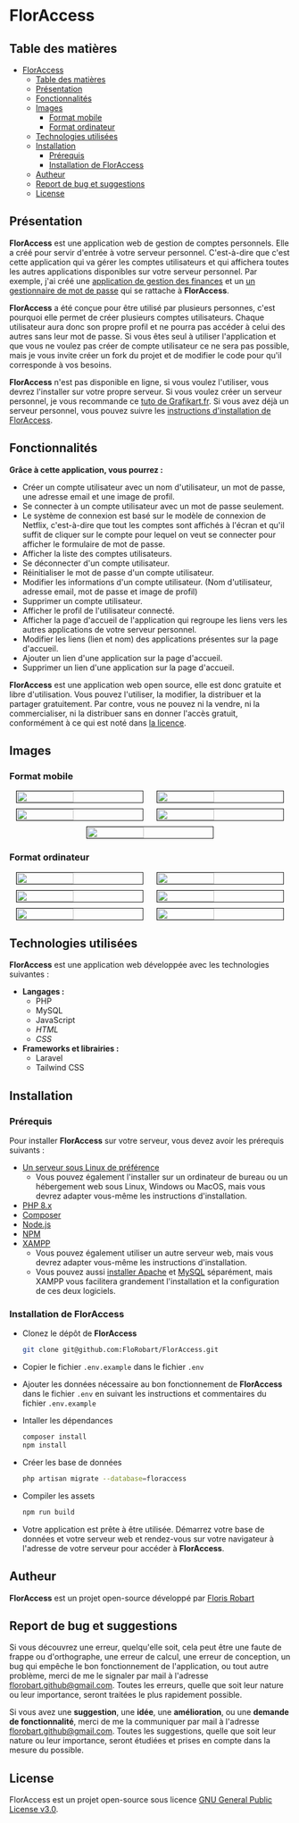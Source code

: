 # FlorAccess

## Table des matières

- [FlorAccess](#floraccess)
  - [Table des matières](#table-des-matières)
  - [Présentation](#présentation)
  - [Fonctionnalités](#fonctionnalités)
  - [Images](#images)
    - [Format mobile](#format-mobile)
    - [Format ordinateur](#format-ordinateur)
  - [Technologies utilisées](#technologies-utilisées)
  - [Installation](#installation)
    - [Prérequis](#prérequis)
    - [Installation de FlorAccess](#installation-de-floraccess)
  - [Autheur](#autheur)
  - [Report de bug et suggestions](#report-de-bug-et-suggestions)
  - [License](#license)

## Présentation

**FlorAccess** est une application web de gestion de comptes personnels. Elle a créé pour servir d'entrée à votre serveur personnel. C'est-à-dire que c'est cette application qui va gérer les comptes utilisateurs et qui affichera toutes les autres applications disponibles sur votre serveur personnel. Par exemple, j'ai créé une [application de gestion des finances](https://github.com/FloRobart/Econoris) et un [un gestionnaire de mot de passe](https://github.com/FloRobart/Lys_secure) qui se rattache à **FlorAccess**.

**FlorAccess** a été conçue pour être utilisé par plusieurs personnes, c'est pourquoi elle permet de créer plusieurs comptes utilisateurs. Chaque utilisateur aura donc son propre profil et ne pourra pas accéder à celui des autres sans leur mot de passe. Si vous êtes seul à utiliser l'application et que vous ne voulez pas créer de compte utilisateur ce ne sera pas possible, mais je vous invite créer un fork du projet et de modifier le code pour qu'il corresponde à vos besoins.

**FlorAccess** n'est pas disponible en ligne, si vous voulez l'utiliser, vous devrez l'installer sur votre propre serveur. Si vous voulez créer un serveur personnel, je vous recommande ce [tuto de Grafikart.fr](https://www.youtube.com/watch?v=cfJh8vdKuQU&list=PLjwdMgw5TTLUnvhOKLcpCG8ORQsfE7uB4). Si vous avez déjà un serveur personnel, vous pouvez suivre les [instructions d'installation de FlorAccess](#installation).

## Fonctionnalités

**Grâce à cette application, vous pourrez :**

- Créer un compte utilisateur avec un nom d'utilisateur, un mot de passe, une adresse email et une image de profil.
- Se connecter à un compte utilisateur avec un mot de passe seulement.
- Le système de connexion est basé sur le modèle de connexion de Netflix, c'est-à-dire que tout les comptes sont affichés à l'écran et qu'il suffit de cliquer sur le compte pour lequel on veut se connecter pour afficher le formulaire de mot de passe.
- Afficher la liste des comptes utilisateurs.
- Se déconnecter d'un compte utilisateur.
- Réinitialiser le mot de passe d'un compte utilisateur.
- Modifier les informations d'un compte utilisateur. (Nom d'utilisateur, adresse email, mot de passe et image de profil)
- Supprimer un compte utilisateur.
- Afficher le profil de l'utilisateur connecté.
- Afficher la page d'accueil de l'application qui regroupe les liens vers les autres applications de votre serveur personnel.
- Modifier les liens (lien et nom) des applications présentes sur la page d'accueil.
- Ajouter un lien d'une application sur la page d'accueil.
- Supprimer un lien d'une application sur la page d'accueil.

**FlorAccess** est une application web open source, elle est donc gratuite et libre d'utilisation. Vous pouvez l'utiliser, la modifier, la distribuer et la partager gratuitement. Par contre, vous ne pouvez ni la vendre, ni la commercialiser, ni la distribuer sans en donner l'accès gratuit, conformément à ce qui est noté dans [la licence](#license).

## Images

### Format mobile

<div style="display: flex; justify-content: space-between;">
  <img src="./documentation/img/floraccess_mobile_1.png" alt="" width="45%" style="display: block; margin-left: auto; margin-right: auto;" border="1" />
  <img src="./documentation/img/floraccess_mobile_2.png" alt="" width="45%" style="display: block; margin-left: auto; margin-right: auto;" border="1" />
</div>

<div style="display: flex; justify-content: space-between; margin-top: 10px;">
  <img src="./documentation/img/floraccess_mobile_3.png" alt="" width="45%" style="display: block; margin-left: auto; margin-right: auto;" border="1" />
  <img src="./documentation/img/floraccess_mobile_4.png" alt="" width="45%" style="display: block; margin-left: auto; margin-right: auto;" border="1" />
</div>

<div style="display: flex; justify-content: space-between; margin-top: 10px;">
  <img src="./documentation/img/floraccess_mobile_5.png" alt="" width="45%" style="display: block; margin-left: auto; margin-right: auto;" border="1" />
</div>

### Format ordinateur

<div style="display: flex; justify-content: space-between;">
  <img src="./documentation/img/floraccess_desktop_1.png" alt="" width="45%" style="display: block; margin-left: auto; margin-right: auto;" border="1" />
  <img src="./documentation/img/floraccess_desktop_2.png" alt="" width="45%" style="display: block; margin-left: auto; margin-right: auto;" border="1" />
</div>

<div style="display: flex; justify-content: space-between; margin-top: 10px;">
  <img src="./documentation/img/floraccess_desktop_3.png" alt="" width="45%" style="display: block; margin-left: auto; margin-right: auto;" border="1" />
  <img src="./documentation/img/floraccess_desktop_4.png" alt="" width="45%" style="display: block; margin-left: auto; margin-right: auto;" border="1" />
</div>

<div style="display: flex; justify-content: space-between; margin-top: 10px;">
  <img src="./documentation/img/floraccess_desktop_5.png" alt="" width="45%" style="display: block; margin-left: auto; margin-right: auto;" border="1" />
  <img src="./documentation/img/floraccess_desktop_6.png" alt="" width="45%" style="display: block; margin-left: auto; margin-right: auto;" border="1" />
</div>

## Technologies utilisées

**FlorAccess** est une application web développée avec les technologies suivantes :

- **Langages :**
  - PHP
  - MySQL
  - JavaScript
  - *HTML*
  - *CSS*
- **Frameworks et librairies :**
  - Laravel
  - Tailwind CSS

## Installation

### Prérequis

Pour installer **FlorAccess** sur votre serveur, vous devez avoir les prérequis suivants :

- [Un serveur sous Linux de préférence](https://florobart.github.io/Documentations/src/doc_creation_serveur_local.html)
  - Vous pouvez également l'installer sur un ordinateur de bureau ou un hébergement web sous Linux, Windows ou MacOS, mais vous devrez adapter vous-même les instructions d'installation.
- [PHP 8.x](https://florobart.github.io/Documentations/src/doc_developpement_web.html#php)
- [Composer](https://florobart.github.io/Documentations/src/doc_developpement_web.html#composer)
- [Node.js](https://florobart.github.io/Documentations/src/doc_developpement_web.html#installation-de-nodejs---linux)
- [NPM](https://florobart.github.io/Documentations/src/doc_developpement_web.html#installation-de-npm---linux)
- [XAMPP](https://florobart.github.io/Documentations/src/doc_developpement_web.html#xampp)
  - Vous pouvez également utiliser un autre serveur web, mais vous devrez adapter vous-même les instructions d'installation.
  - Vous pouvez aussi [installer Apache](https://florobart.github.io/Documentations/src/doc_developpement_web.html#apache) et [MySQL](https://florobart.github.io/Documentations/src/doc_developpement_web.html#mysql) séparément, mais XAMPP vous facilitera grandement l'installation et la configuration de ces deux logiciels.

### Installation de FlorAccess

- Clonez le dépôt de **FlorAccess**

  ```bash
  git clone git@github.com:FloRobart/FlorAccess.git
  ```

- Copier le fichier `.env.example` dans le fichier `.env`
- Ajouter les données nécessaire au bon fonctionnement de **FlorAccess** dans le fichier `.env` en suivant les instructions et commentaires du fichier `.env.example`
- Intaller les dépendances

  ```bash
  composer install
  npm install
  ```

- Créer les base de données

  ```bash
  php artisan migrate --database=floraccess
  ```

- Compiler les assets

  ```bash
  npm run build
  ```

- Votre application est prête à être utilisée. Démarrez votre base de données et votre serveur web et rendez-vous sur votre navigateur à l'adresse de votre serveur pour accéder à **FlorAccess**.

## Autheur

**FlorAccess** est un projet open-source développé par [Floris Robart](https://florobart.github.io/)

## Report de bug et suggestions

Si vous découvrez une erreur, quelqu'elle soit, cela peut être une faute de frappe ou d'orthographe, une erreur de calcul, une erreur de conception, un bug qui empêche le bon fonctionnement de l'application, ou tout autre problème, merci de me le signaler par mail à l'adresse [florobart.github@gmail.com](mailto:florobart.github@gmail.com). Toutes les erreurs, quelle que soit leur nature ou leur importance, seront traitées le plus rapidement possible.

Si vous avez une **suggestion**, une **idée**, une **amélioration**, ou une **demande de fonctionnalité**, merci de me la communiquer par mail à l'adresse [florobart.github@gmail.com](mailto:florobart.github@gmail.com). Toutes les suggestions, quelle que soit leur nature ou leur importance, seront étudiées et prises en compte dans la mesure du possible.

## License

FlorAccess est un projet open-source sous licence [GNU General Public License v3.0](https://opensource.org/licenses/GPL-3.0).
